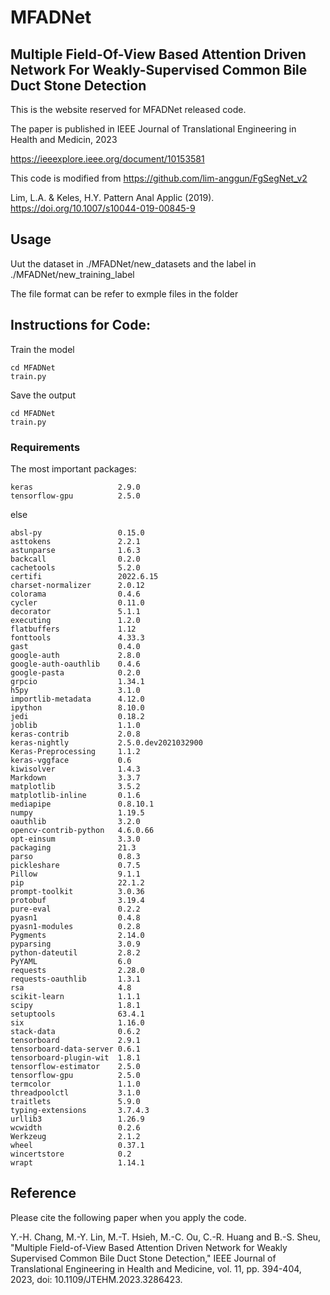 
# MFADNet

## Multiple Field-Of-View Based Attention Driven Network For Weakly-Supervised Common Bile Duct Stone Detection

This is the website reserved for MFADNet released code.

The paper is published in IEEE Journal of Translational Engineering in Health and Medicin, 2023

https://ieeexplore.ieee.org/document/10153581

This code is modified from https://github.com/lim-anggun/FgSegNet_v2

Lim, L.A. & Keles, H.Y. Pattern Anal Applic (2019). https://doi.org/10.1007/s10044-019-00845-9

## Usage

Uut the dataset in ./MFADNet/new_datasets and the label in ./MFADNet/new_training_label

The file format can be refer to exmple files in the folder

## Instructions for Code:

Train the model
```
cd MFADNet
train.py
```
Save the output
```
cd MFADNet
train.py
```


### Requirements
The most important packages:
```
keras                   2.9.0
tensorflow-gpu          2.5.0
```
else
```
absl-py                 0.15.0
asttokens               2.2.1
astunparse              1.6.3
backcall                0.2.0
cachetools              5.2.0
certifi                 2022.6.15
charset-normalizer      2.0.12
colorama                0.4.6
cycler                  0.11.0
decorator               5.1.1
executing               1.2.0
flatbuffers             1.12
fonttools               4.33.3
gast                    0.4.0
google-auth             2.8.0
google-auth-oauthlib    0.4.6
google-pasta            0.2.0
grpcio                  1.34.1
h5py                    3.1.0
importlib-metadata      4.12.0
ipython                 8.10.0
jedi                    0.18.2
joblib                  1.1.0
keras-contrib           2.0.8
keras-nightly           2.5.0.dev2021032900
Keras-Preprocessing     1.1.2
keras-vggface           0.6
kiwisolver              1.4.3
Markdown                3.3.7
matplotlib              3.5.2
matplotlib-inline       0.1.6
mediapipe               0.8.10.1
numpy                   1.19.5
oauthlib                3.2.0
opencv-contrib-python   4.6.0.66
opt-einsum              3.3.0
packaging               21.3
parso                   0.8.3
pickleshare             0.7.5
Pillow                  9.1.1
pip                     22.1.2
prompt-toolkit          3.0.36
protobuf                3.19.4
pure-eval               0.2.2
pyasn1                  0.4.8
pyasn1-modules          0.2.8
Pygments                2.14.0
pyparsing               3.0.9
python-dateutil         2.8.2
PyYAML                  6.0
requests                2.28.0
requests-oauthlib       1.3.1
rsa                     4.8
scikit-learn            1.1.1
scipy                   1.8.1
setuptools              63.4.1
six                     1.16.0
stack-data              0.6.2
tensorboard             2.9.1
tensorboard-data-server 0.6.1
tensorboard-plugin-wit  1.8.1
tensorflow-estimator    2.5.0
tensorflow-gpu          2.5.0
termcolor               1.1.0
threadpoolctl           3.1.0
traitlets               5.9.0
typing-extensions       3.7.4.3
urllib3                 1.26.9
wcwidth                 0.2.6
Werkzeug                2.1.2
wheel                   0.37.1
wincertstore            0.2
wrapt                   1.14.1
```

## Reference 

Please cite the following paper when you apply the code. 

Y.-H. Chang, M.-Y. Lin, M.-T. Hsieh, M.-C. Ou, C.-R. Huang and B.-S. Sheu, "Multiple Field-of-View Based Attention Driven Network for Weakly Supervised Common Bile Duct Stone Detection," IEEE Journal of Translational Engineering in Health and Medicine, vol. 11, pp. 394-404, 2023, doi: 10.1109/JTEHM.2023.3286423.

